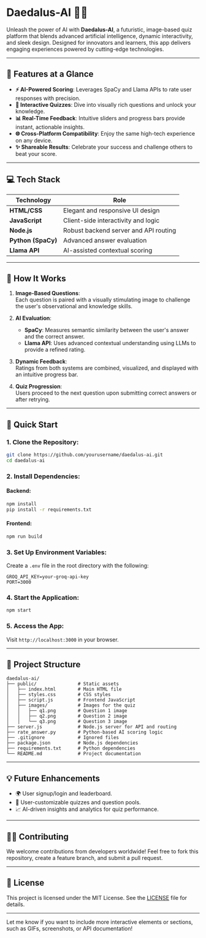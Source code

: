 # **Daedalus-AI** 🧠🚀  

Unleash the power of AI with **Daedalus-AI**, a futuristic, image-based quiz platform that blends advanced artificial intelligence, dynamic interactivity, and sleek design. Designed for innovators and learners, this app delivers engaging experiences powered by cutting-edge technologies.

---

## **🚨 Features at a Glance**  
- **⚡ AI-Powered Scoring**: Leverages SpaCy and Llama APIs to rate user responses with precision.  
- **🎯 Interactive Quizzes**: Dive into visually rich questions and unlock your knowledge.  
- **📊 Real-Time Feedback**: Intuitive sliders and progress bars provide instant, actionable insights.  
- **🌐 Cross-Platform Compatibility**: Enjoy the same high-tech experience on any device.  
- **✨ Shareable Results**: Celebrate your success and challenge others to beat your score.

---

## **💻 Tech Stack**  

| **Technology**   | **Role**                               |
|-------------------|---------------------------------------|
| **HTML/CSS**      | Elegant and responsive UI design      |
| **JavaScript**    | Client-side interactivity and logic   |
| **Node.js**       | Robust backend server and API routing |
| **Python (SpaCy)**| Advanced answer evaluation           |
| **Llama API**      | AI-assisted contextual scoring       |

---

## **🔧 How It Works**  
1. **Image-Based Questions**:  
   Each question is paired with a visually stimulating image to challenge the user's observational and knowledge skills.

2. **AI Evaluation**:  
   - **SpaCy**: Measures semantic similarity between the user's answer and the correct answer.  
   - **Llama API**: Uses advanced contextual understanding using LLMs to provide a refined rating.  

3. **Dynamic Feedback**:  
   Ratings from both systems are combined, visualized, and displayed with an intuitive progress bar.

4. **Quiz Progression**:  
   Users proceed to the next question upon submitting correct answers or after retrying.

---

## **🚀 Quick Start**  

### 1. Clone the Repository:
```bash
git clone https://github.com/yourusername/daedalus-ai.git
cd daedalus-ai
```

### 2. Install Dependencies:
#### Backend:
```bash
npm install
pip install -r requirements.txt
```
#### Frontend:
```bash
npm run build
```

### 3. Set Up Environment Variables:
Create a `.env` file in the root directory with the following:
```env
GROQ_API_KEY=your-groq-api-key
PORT=3000
```

### 4. Start the Application:
```bash
npm start
```

### 5. Access the App:
Visit `http://localhost:3000` in your browser.

---

## **📂 Project Structure**  

```plaintext
daedalus-ai/
├── public/               # Static assets
│   ├── index.html        # Main HTML file
│   ├── styles.css        # CSS styles
│   ├── script.js         # Frontend JavaScript
│   ├── images/           # Images for the quiz
│   │   ├── q1.png        # Question 1 image
│   │   ├── q2.png        # Question 2 image
│   │   └── q3.png        # Question 3 image
├── server.js             # Node.js server for API and routing
├── rate_answer.py        # Python-based AI scoring logic
├── .gitignore            # Ignored files
├── package.json          # Node.js dependencies
├── requirements.txt      # Python dependencies
└── README.md             # Project documentation
```

---

## **💡 Future Enhancements**  
- 🌍 User signup/login and leaderboard.  
- 🧩 User-customizable quizzes and question pools.  
- 📈 AI-driven insights and analytics for quiz performance.  

---

## **👨‍💻 Contributing**  
We welcome contributions from developers worldwide! Feel free to fork this repository, create a feature branch, and submit a pull request.  

---

## **📜 License**  
This project is licensed under the MIT License. See the [LICENSE](LICENSE) file for details.

---

Let me know if you want to include more interactive elements or sections, such as GIFs, screenshots, or API documentation!
